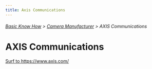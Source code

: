 ```yaml
---
title: Axis Communications
---
```

###### [Basic Know How](../wiki/basic-know-how.html) > [Camera Manufacturer](../wiki/camera-manufacturer.html) > AXIS Communications

# AXIS Communications

<a href="https://www.axis.com/" target="_blank">Surf to https://www.axis.com/</a>